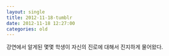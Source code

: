 ```yaml
---
layout: single
title: 2012-11-18-tumblr
date: 2012-11-18 12:27:00
categories: old
---
```

강연에서 알게된 몇몇 학생이 자신의 진로에 대해서 진지하게 물어왔다.

